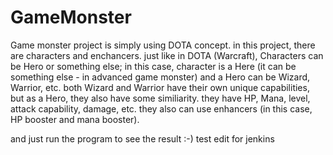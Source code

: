 GameMonster
===========

Game monster project is simply using DOTA concept.
in this project, there are characters and enchancers. 
just like in DOTA (Warcraft), Characters can be Hero or something else; in this case, character is a Here
(it can be something else - in advanced game monster) and a Hero can be Wizard, Warrior, etc. 
both Wizard and Warrior have their own unique capabilities, but as a Hero, they also have some similiarity.
they have HP, Mana, level, attack capability, damage, etc. they also can use enhancers (in this case, HP booster
and mana booster). 

and just run the program to see the result :-)
test edit for jenkins
